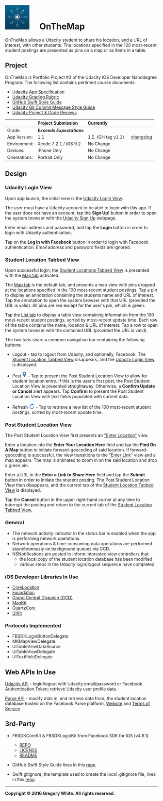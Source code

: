 # ![App Icon](./Paperwork/READMEFiles/OnTheMap_80.png)&nbsp;&nbsp;&nbsp;&nbsp;&nbsp;OnTheMap

OnTheMap allows a Udacity student to share his location, and a URL of
interest, with other students.  The locations specified in the 100
most-recent student postings are presented as pins on a map or as items
in a table.  

## Project

OnTheMap is Portfolio Project #3 of the Udacity iOS Developer Nanodegree
Program.  The following list contains pertinent course documents:
* [Udacity App Specification](./Paperwork/Udacity/UdacityAppSpecification.pdf)  
* [Udacity Grading Rubric](./Paperwork/Udacity/UdacityGradingRubric.pdf)  
* [GitHub Swift Style Guide](./Paperwork/Udacity/GitHubSwiftStyleGuide.pdf)  
* [Udacity Git Commit Message Style Guide](./Paperwork/Udacity/UdacityGitCommitMessageStyleGuide.pdf)  
* [Udacity Project & Code Reviews](https://review.udacity.com/#!/reviews/101387)

|               | Project Submission             | Currently
| :----------   | :-------------             | :----------------- |
| Grade:        | ***Exceeds Expectations*** | |  
| App Version:  | 1.1                        |1.2&nbsp;&nbsp;(GH tag v1.1)&nbsp;&nbsp;&nbsp;&nbsp;&nbsp;&nbsp;[changelog](./Paperwork/READMEFiles/ChangeLog.md)|
| Environment:  | Xcode 7.2.1 / iOS 9.2      | No Change |
| Devices:      | iPhone Only                | No Change |
| Orientations: | Portrait Only              | No Change |

## Design

### Udacity Login View

Upon app launch, the initial view is the
[Udacity Login View](./Paperwork/READMEFiles/UdacityLoginView.md).

The user must have a Udacity account to be able to login with this app.
If the user does not have an account, tap the **Sign Up!** button in
order to open the system browser with the
[Udacity Sign Up](./Paperwork/READMEFiles/UdacitySignUpWebpage.md)
webpage.

Enter email address and password, and tap the **Login** button in order
to login with Udacity authentication.

Tap on the **Log in with Facebook** button in order to login with
Facebook authentication.  Email address and password fields are ignored.

### Student Location Tabbed View

Upon successful login, the
[Student Locations Tabbed View](./Paperwork/READMEFiles/StudentLocationsTabbedView.md)
is presented with the [Map tab](./Paperwork/READMEFiles/StudentLocationsTabbedView.md)
activated.  

The [Map tab](./Paperwork/READMEFiles/StudentLocationsTabbedView.md)
is the default tab, and presents a map view with pins dropped at the
locations specified in the 100 most-recent student postings.  Tap a pin
to display an annotation containing the students name and URL of interest.
Tap the annotation to open the system browser with that URL (provided
the URL is valid).  All pins are red except for the user's pin, which is
green.

Tap the
[List tab](./Paperwork/READMEFiles/StudentLocationsTabbedView.md)
to display a table view containing information from the 100 most-recent
student postings, sorted by most-recent update time.  Each row of the
table contains the name, location & URL of interest.  Tap a row to open
the system browser with the contained URL (provided the URL is valid).

The two tabs share a common navigation bar containing the following
buttons:

* Logout - tap to logout from Udacity, and optionally, Facebook.  The
[Student Location Tabbed View](./Paperwork/READMEFiles/StudentLocationsTabbedView.md)
disappears, and the [Udacity Login View](./Paperwork/READMEFiles/UdacityLoginView.md)
is displayed.  

* Post ![Pin Button](./Paperwork/READMEFiles/PinIcon.png) - Tap to
present the Post Student Location View to allow for student location
entry.  If this is the user's first post, the Post Student Location View
is presented straightaway.  Otherwise, a **Confirm Update or Cancel** alert
appears.  Tap **Confirm** to present the Post Student Location View with
text fields populated with current data.

* Refresh ![Refresh Button](./Paperwork/READMEFiles/RefreshIcon.png) -
Tap to retrieve a new list of the 100 most-recent student postings,
sorted by most-recent update time.

### Post Student Location View

The Post Student Location View first presents an
["Enter Location"](./Paperwork/READMEFiles/PostStudentLocationView.md)
view.

Enter a location into the **Enter Your Location Here** field and tap the
**Find On A Map** button to initiate forward-geocoding of said location.
If forward-geocoding is successful, the view transitions to the
["Enter Link"](./Paperwork/READMEFiles/PostStudentLocationView.md)
view and a map appears.  The map is animated to zoom in on the said
location and drop a green pin.

Enter a URL in the **Enter a Link to Share Here** field and tap
the **Submit** button in order to initiate the student posting.  The
Post Student Location View then disappears, and the current tab of the
[Student Location Tabbed View](./Paperwork/READMEFiles/StudentLocationsTabbedView.md)
is displayed.

Tap the **Cancel** button in the upper right-hand corner at any time to
interrupt the posting and return to the current tab of the
[Student Location Tabbed View](./Paperwork/READMEFiles/StudentLocationsTabbedView.md).

### General

* The network activity indicator in the status bar is enabled when the
app is performing network operations.
* Network operations & time-consuming data operations are performed
asynchronously on background queues via GCD.
* NSNotifications are posted to inform interested view controllers that:
  - the local copy of the student location database has been modified
  - various steps in the Udacity login/logout sequence have completed

### iOS Developer Libraries In Use

- [CoreLocation](./Paperwork/READMEFiles/CoreLocation.md)
- [Foundation](./Paperwork/READMEFiles/Foundation.md)
- [Grand Central Dispatch (GCD)](./Paperwork/READMEFiles/GCD.md)
- [MapKit](./Paperwork/READMEFiles/MapKit.md)
- [QuartzCore](./Paperwork/READMEFiles/QuartzCore.md)
- [UIKit](./Paperwork/READMEFiles/UIKit.md)

### Protocols Implemented

* FBSDKLoginButtonDelegate
* MKMapViewDelegate
* UITableViewDataSource
* UITableViewDelegate
* UITextFieldDelegate

## Web APIs In Use

[Udacity API](./Paperwork/APIs/UdacityAPIOverview.pdf) - login/logout
with Udacity email/password or Facebook Authentication Token; retrieve
Udacity user profile data.

[Parse API](./Paperwork/APIs/ParseAPIOverview.pdf) - modify data in,
and retrieve data from, the student location database hosted on the
Facebook Parse platform.  [Website](https://parse.com) and
[Terms of Service](https://parse.com/policies)

## 3rd-Party

* FBSDKCoreKit & FBSDKLoginKit from Facebook SDK for iOS (v4.9.1).
  - [REPO](https://github.com/facebook/facebook-ios-sdk)
  - [LICENSE](./Paperwork/Licenses/FacebookSDK_LICENSE.txt)
  - [README](./Paperwork/Licenses/FacebookSDK_README.txt)


* GitHub Swift Style Guide lives in this
[repo](https://github.com/github/swift-style-guide).
* Swift.gitignore, the template used to create the local .gitignore file,
lives in this [repo](https://github.com/github/gitignore).

---
**Copyright © 2016 Gregory White. All rights reserved.**
